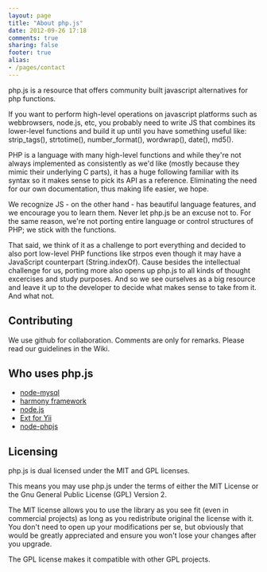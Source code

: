 ```yaml
---
layout: page
title: "About php.js"
date: 2012-09-26 17:18
comments: true
sharing: false
footer: true
alias:
- /pages/contact
---
```


php.js is a resource that offers community built javascript alternatives for php functions.

If you want to perform high-level operations on javascript platforms such as webbrowsers, node.js, etc, you probably need to write JS that combines its lower-level functions and build it up until you have something useful like: strip_tags(), strtotime(), number_format(), wordwrap(), date(), md5().

PHP is a language with many high-level functions and while they're not always implemented as consistently as we'd like (mostly because they mimic their underlying C parts), it has a huge following familiar with its syntax so it makes sense to pick its API as a reference. Eliminating the need for our own documentation, thus making life easier, we hope.

We recognize JS - on the other hand - has beautiful language features, and we encourage you to learn them. Never let php.js be an excuse not to.
For the same reason, we're not porting entire language or control structures of PHP; we stick with the functions.

That said, we think of it as a challenge to port everything and decided to also port low-level PHP functions like strpos even though it may have a JavaScript counterpart (String.indexOf).
Cause besides the intellectual challenge for us, porting more also opens up php.js to all kinds of thought excercises and study purposes.
And so we see ourselves as a big resource and leave it up to the developer to decide what makes sense to take from it.
And what not.

<!--
The History of php.js

Kevin van Zonneveld was once working as developer on a project with a lot of client (JS) / server (PHP) interaction, and found himself coding PHP functions (like base64_decode & urldecode) in JavaScript to smoothen data transport between the two languages.

He stored the stored the functions in a file called php.js which was included in the project. But even when the project was done, it remained fun trying to port PHP functions to JavaScript, and so the library grew.
There was a technological challenge in trying to recreate functions such as date, or sprintf.

Eventually Kevin decided to share the little library on his blog, triggering the enthusiasm of a lot of developers worldwide. The project was open sourced in 2008, and many people contributed their own functions in the comments sections of Kevin's blog.

To try and maintain quality, examples from original PHP documentation were taken and added as unit tests in the header of each function. These are the same bits of code you can see under the Example section for any function.
As bugs are reported, more test cases are added to avoid regression.

It was decided that the library deserved a bigger home and a face of its own, and so the php.js core team (which at that time consisted of Michael White, Felix Geisendörfer, Philip Peterson and Kevin) developed the phpjs.org website.

Different core members have come & gone but there has always been a select group pushing the project forward.

Late 2008 Brett Zamir started contributing and did't stop. In April 2009 he was responsible for over 245 different PHP functions and has had many ideas considering php.js' future.

Because the library became too big to include at once, and having users copy-paste functions to their projects proved tedious, Kevin started working on a compiler that allows programmers to select ONLY the functions they need, and wrap them up in a single customized php.js file.
This took away overhead and even allowed for easy upgrading.

In September 2009 we moved the development of the project to GitHub.
This opened up a lot of features to help colaboration in development.

Gaining popularity in the SSJS world mostly due to node.js people needing functions such as html_entity_decode, we received a lot of requests for a CommonJS compatible library and in April 2010 the compiler took it's first steps to support it.

And that's where we are now.

We are still trying to port and perfect functions.
Want to help out & become a part of our history? Why not add a comment with new or better code?
It is that easy.
-->

## Contributing

We use github for collaboration. Comments are only for remarks.
Please read our guidelines in the Wiki.

## Who uses php.js

 - [node-mysql](https://github.com/masuidrive/node-mysql)
 - [harmony framework](http://www.harmony-framework.com)
 - [node.js](http://github.com/ry/node/blob/1107a1bd1e367d3056b8c3975c2026b7402e9f61/lib/multipart.js#L174-200)
 - [Ext for Yii](http://www.ext4yii.com)
 - [node-phpjs](https://github.com/cranic/node-phpjs)

## Licensing

php.js is dual licensed under the MIT and GPL licenses.

This means you may use php.js under the terms of either the MIT License or the Gnu General Public License (GPL) Version 2.

The MIT license allows you to use the library as you see fit (even in commercial projects) as long as you redistribute original the license with it. You don't need to open up your modifications per se, but obviously that would be greatly appreciated and ensure you won't lose your changes after you upgrade.

The GPL license makes it compatible with other GPL projects.
